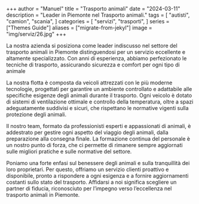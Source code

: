 +++
author = "Manuel"
title = "Trasporto animali"
date = "2024-03-11"
description = "Leader in Piemonte nel Trasporto animali."
tags = [
    "autisti",
    "camion",
    "scania",
]
categories = [
    "servizi",
    "trasporti",
]
series = ["Themes Guide"]
aliases = ["migrate-from-jekyl"]
image = "img/serviz/26.jpg"
+++

La nostra azienda si posiziona come leader indiscusso nel settore del trasporto animali in Piemonte <!--more--> distinguendosi per un servizio eccellente e altamente specializzato. Con anni di esperienza, abbiamo perfezionato le tecniche di trasporto, assicurando sicurezza e comfort per ogni tipo di animale

La nostra flotta è composta da veicoli attrezzati con le più moderne tecnologie, progettati per garantire un ambiente controllato e adattabile alle specifiche esigenze degli animali durante il trasporto. Ogni veicolo è dotato di sistemi di ventilazione ottimale e controllo della temperatura, oltre a spazi adeguatamente suddivisi e sicuri, che rispettano le normative vigenti sulla protezione degli animali.

Il nostro team, formato da professionisti esperti e appassionati di animali, è addestrato per gestire ogni aspetto del viaggio degli animali, dalla preparazione alla consegna finale. La formazione continua del personale è un nostro punto di forza, che ci permette di rimanere sempre aggiornati sulle migliori pratiche e sulle normative del settore.

Poniamo una forte enfasi sul benessere degli animali e sulla tranquillità dei loro proprietari. Per questo, offriamo un servizio clienti proattivo e disponibile, pronto a rispondere a ogni esigenza e a fornire aggiornamenti costanti sullo stato del trasporto. Affidarsi a noi significa scegliere un partner di fiducia, riconosciuto per l’impegno verso l’eccellenza nel trasporto animali in Piemonte.
